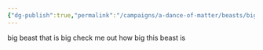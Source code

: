```yaml
---
{"dg-publish":true,"permalink":"/campaigns/a-dance-of-matter/beasts/big-beast/"}
---
```




big beast that is big check me out how big this beast is